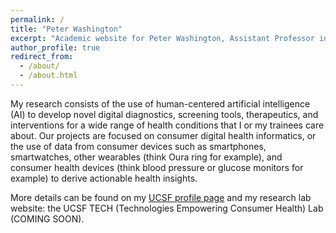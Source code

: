 ```yaml
---
permalink: /
title: "Peter Washington"
excerpt: "Academic website for Peter Washington, Assistant Professor in Computer Science at the University of Hawaii at Manoa"
author_profile: true
redirect_from: 
  - /about/
  - /about.html
---
```



My research consists of the use of human-centered artificial intelligence (AI) to develop novel digital diagnostics, screening tools, therapeutics, and interventions for a wide range of health conditions that I or my trainees care about. Our projects are focused on consumer digital health informatics, or the use of data from consumer devices such as smartphones, smartwatches, other wearables (think Oura ring for example), and consumer health devices (think blood pressure or glucose monitors for example) to derive actionable health insights.

More details can be found on my <a href="https://profiles.ucsf.edu/peter.washington" target="_blank">UCSF profile page</a> and my research lab website: the UCSF TECH (Technologies Empowering Consumer Health) Lab (COMING SOON). 

